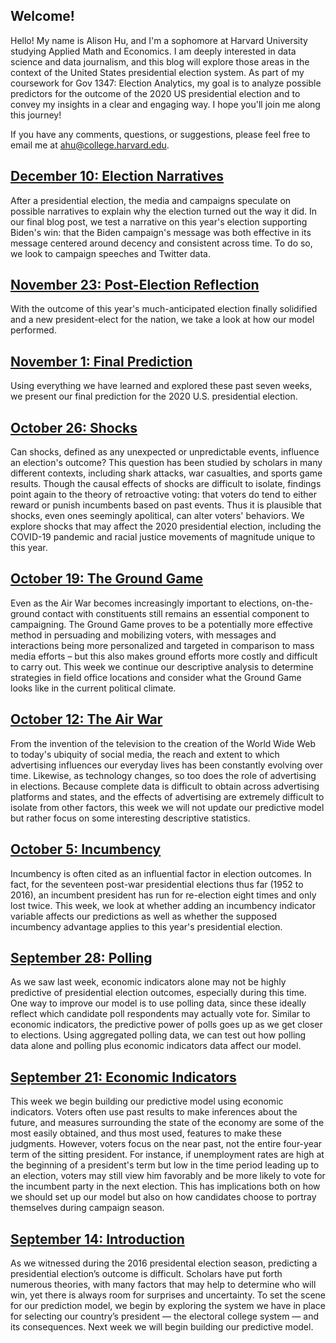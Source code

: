 ## Welcome!

Hello! My name is Alison Hu, and I'm a sophomore at Harvard University studying Applied Math and Economics. I am deeply interested in data science and data journalism, and this blog will explore those areas in the context of the United States presidential election system. As part of my coursework for Gov 1347: Election Analytics, my goal is to analyze possible predictors for the outcome of the 2020 US presidential election and to convey my insights in a clear and engaging way. I hope you'll join me along this journey!

If you have any comments, questions, or suggestions, please feel free to email me at [ahu@college.harvard.edu](ahu@college.harvard.edu).

## [December 10: Election Narratives](posts/11_23.md)
After a presidential election, the media and campaigns speculate on possible narratives to explain why the election turned out the way it did. In our final blog post, we test a narrative on this year's election supporting Biden's win: that the Biden campaign's message was both effective in its message centered around decency and consistent across time. To do so, we look to campaign speeches and Twitter data.

## [November 23: Post-Election Reflection](posts/11_23.md)
With the outcome of this year's much-anticipated election finally solidified and a new president-elect for the nation, we take a look at how our model performed.

## [November 1: Final Prediction](posts/11_01.md)
Using everything we have learned and explored these past seven weeks, we present our final prediction for the 2020 U.S. presidential election.

## [October 26: Shocks](posts/10_26.md)
Can shocks, defined as any unexpected or unpredictable events, influence an election's outcome? This question has been studied by scholars in many different contexts, including shark attacks, war casualties, and sports game results. Though the causal effects of shocks are difficult to isolate, findings point again to the theory of retroactive voting: that voters do tend to either reward or punish incumbents based on past events. Thus it is plausible that shocks, even ones seemingly apolitical, can alter voters' behaviors. We explore shocks that may affect the 2020 presidential election, including the COVID-19 pandemic and racial justice movements of magnitude unique to this year.

## [October 19: The Ground Game](posts/10_19.md)
Even as the Air War becomes increasingly important to elections, on-the-ground contact with constituents still remains an essential component to campaigning. The Ground Game proves to be a potentially more effective method in persuading and mobilizing voters, with messages and interactions being more personalized and targeted in comparison to mass media efforts – but this also makes ground efforts more costly and difficult to carry out. This week we continue our descriptive analysis to determine strategies in field office locations and consider what the Ground Game looks like in the current political climate.

## [October 12: The Air War](posts/10_12.md)
From the invention of the television to the creation of the World Wide Web to today's ubiquity of social media, the reach and extent to which advertising influences our everyday lives has been constantly evolving over time. Likewise, as technology changes, so too does the role of advertising in elections. Because complete data is difficult to obtain across advertising platforms and states, and the effects of advertising are extremely difficult to isolate from other factors, this week we will not update our predictive model but rather focus on some interesting descriptive statistics.

## [October 5: Incumbency](posts/10_05.md)
Incumbency is often cited as an influential factor in election outcomes. In fact, for the seventeen post-war presidential elections thus far (1952 to 2016), an incumbent president has run for re-election eight times and only lost twice. This week, we look at whether adding an incumbency indicator variable affects our predictions as well as whether the supposed incumbency advantage applies to this year's presidential election.

## [September 28: Polling](posts/09_28.md)

As we saw last week, economic indicators alone may not be highly predictive of presidential election outcomes, especially during this time. One way to improve our model is to use polling data, since these ideally reflect which candidate poll respondents may actually vote for. Similar to economic indicators, the predictive power of polls goes up as we get closer to elections. Using aggregated polling data, we can test out how polling data alone and polling plus economic indicators data affect our model.

## [September 21: Economic Indicators](posts/09_21.md)

This week we begin building our predictive model using economic indicators. Voters often use past results to make inferences about the future, and measures surrounding the state of the economy are some of the most easily obtained, and thus most used, features to make these judgments. However, voters focus on the near past, not the entire four-year term of the sitting president. For instance, if unemployment rates are high at the beginning of a president's term but low in the time period leading up to an election, voters may still view him favorably and be more likely to vote for the incumbent party in the next election. This has implications both on how we should set up our model but also on how candidates choose to portray themselves during campaign season.

## [September 14: Introduction](posts/09_14.md)

As we witnessed during the 2016 presidental election season, predicting a presidential election’s outcome is difficult. Scholars have put forth numerous theories, with many factors that may help to determine who will win, yet there is always room for surprises and uncertainty. To set the scene for our prediction model, we begin by exploring the system we have in place for selecting our country’s president — the electoral college system — and its consequences. Next week we will begin building our predictive model.
